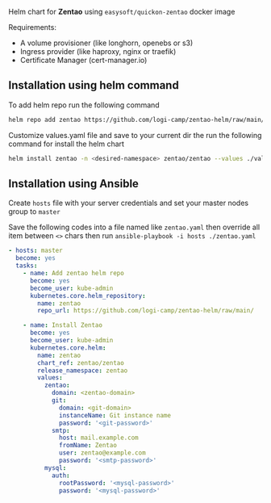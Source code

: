 Helm chart for <b>Zentao</b> using `easysoft/quickon-zentao` docker image

Requirements:
- A volume provisioner (like longhorn, openebs or s3)
- Ingress provider (like haproxy, nginx or traefik)
- Certificate Manager (cert-manager.io)

## Installation using helm command

To add helm repo run the following command

```bash
helm repo add zentao https://github.com/logi-camp/zentao-helm/raw/main/
```

Customize values.yaml file and save to your current dir the run the following command for install the helm chart

```bash
helm install zentao -n <desired-namespace> zentao/zentao --values ./values.yaml
```

## Installation using Ansible

Create `hosts` file with your server credentials and set your master nodes group to `master`

Save the following codes into a file named like `zentao.yaml` then override all item between `<>` chars
then run `ansible-playbook -i hosts ./zentao.yaml`

```yaml
- hosts: master
  become: yes
  tasks:
    - name: Add zentao helm repo
      become: yes
      become_user: kube-admin
      kubernetes.core.helm_repository:
        name: zentao
        repo_url: https://github.com/logi-camp/zentao-helm/raw/main/ 

    - name: Install Zentao
      become: yes
      become_user: kube-admin
      kubernetes.core.helm:
        name: zentao
        chart_ref: zentao/zentao
        release_namespace: zentao
        values:
          zentao:
            domain: <zentao-domain>
            git:
              domain: <git-domain>
              instanceName: Git instance name
              password: '<git-password>'
            smtp:
              host: mail.example.com
              fromName: Zentao
              user: zentao@example.com
              password: '<smtp-password>'
          mysql:
            auth:
              rootPassword: '<mysql-password>'
              password: '<mysql-password>'
```
